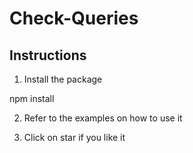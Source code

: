 # Check-Queries

## Instructions

1. Install the package

npm install

2. Refer to the examples on how to use it

3. Click on star if you like it
